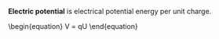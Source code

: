 **Electric potential** is electrical potential energy per unit charge.

\begin{equation}
V = qU
\end{equation}